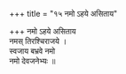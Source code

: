 +++
title = "१५ नमो ऽहये असिताय"

+++
नमो ऽहये असिताय  
नमस् तिरश्चिराजये ।  
स्वजाय बभ्रवे नमो  
नमो देवजनेभ्यः ॥